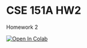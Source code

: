 # CSE 151A HW2

Homework 2

<a target="_blank" href="https://colab.research.google.com/github/ucsd-dse220-f25/hw2">
  <img src="https://colab.research.google.com/assets/colab-badge.svg" alt="Open In Colab"/>
</a>
